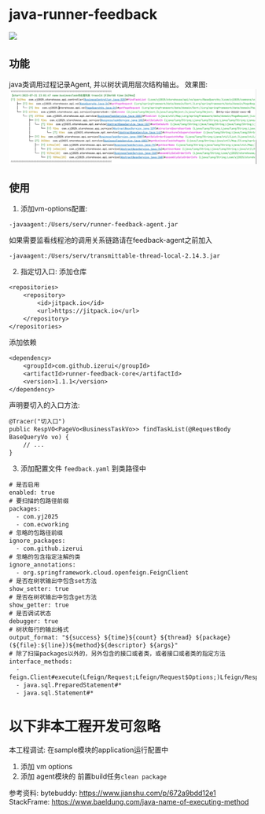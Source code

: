 # java-runner-feedback

[![](https://jitpack.io/v/izerui/java-runner-feedback.svg)](https://jitpack.io/#izerui/java-runner-feedback)

## 功能
java类调用过程记录Agent, 并以树状调用层次结构输出。
效果图:
<img src="https://github.com/izerui/java-runner-feedback/blob/main/demo.jpg?raw=true">

## 使用
1. 添加vm-options配置:
```
-javaagent:/Users/serv/runner-feedback-agent.jar
```

如果需要监看线程池的调用关系链路请在feedback-agent之前加入
```
-javaagent:/Users/serv/transmittable-thread-local-2.14.3.jar
```

2. 指定切入口:
添加仓库
```
<repositories>
    <repository>
        <id>jitpack.io</id>
        <url>https://jitpack.io</url>
    </repository>
</repositories>
```
添加依赖
```
<dependency>
    <groupId>com.github.izerui</groupId>
    <artifactId>runner-feedback-core</artifactId>
    <version>1.1.1</version>
</dependency>
```
声明要切入的入口方法:
```
@Tracer("切入口")
public RespVO<PageVo<BusinessTaskVo>> findTaskList(@RequestBody BaseQueryVo vo) {
    // ...
}
```

3. 添加配置文件 `feedback.yaml` 到类路径中
```
# 是否启用
enabled: true
# 要扫描的包路径前缀
packages:
  - com.yj2025
  - com.ecworking
# 忽略的包路径前缀
ignore_packages:
  - com.github.izerui
# 忽略的包含指定注解的类
ignore_annotations:
  - org.springframework.cloud.openfeign.FeignClient
# 是否在树状输出中包含set方法
show_setter: true
# 是否在树状输出中包含get方法
show_getter: true
# 是否调试状态
debugger: true
# 树状每行的输出格式
output_format: "${success} ${time}${count} ${thread} ${package}(${file}:${line})${method}${descriptor} ${args}"
# 除了扫描packages以外的，另外包含的接口或者类，或者接口或者类的指定方法
interface_methods:
  - feign.Client#execute(Lfeign/Request;Lfeign/Request$Options;)Lfeign/Response;
  - java.sql.PreparedStatement#*
  - java.sql.Statement#*
```

以下非本工程开发可忽略
====================
本工程调试:
在sample模块的application运行配置中
1. 添加 vm options
2. 添加 agent模块的 前置build任务`clean package`

参考资料:
bytebuddy:
    https://www.jianshu.com/p/672a9bdd12e1
StackFrame:
    https://www.baeldung.com/java-name-of-executing-method
